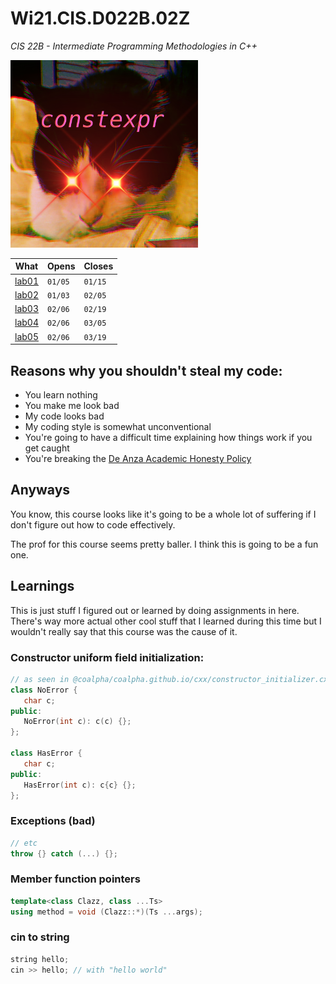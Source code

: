 # Wi21.CIS.D022B.02Z

*CIS 22B - Intermediate Programming Methodologies in C++*

<img src="misc/icon0_500px.png" width="300px"/>

What|Opens|Closes
-|-|-
[lab01](lab01)|`01/05`|`01/15`
[lab02](lab02)|`01/03`|`02/05`
[lab03](lab03)|`02/06`|`02/19`
[lab04](lab04)|`02/06`|`03/05`
[lab05](lab05)|`02/06`|`03/19`

## Reasons why you shouldn't steal my code:

- You learn nothing
- You make me look bad
- My code looks bad
- My coding style is somewhat unconventional
- You're going to have a difficult time explaining how things work if you get caught
- You're breaking the [De Anza Academic Honesty Policy](ACADEMIC_HONESTY.md)

## Anyways

You know, this course looks like it's going to be a whole lot of suffering if I
don't figure out how to code effectively.

The prof for this course seems pretty baller.
I think this is going to be a fun one.

## Learnings

This is just stuff I figured out or learned by doing assignments in here.
There's way more actual other cool stuff that I learned during this time but I
wouldn't really say that this course was the cause of it.

### Constructor uniform field initialization:

```cpp
// as seen in @coalpha/coalpha.github.io/cxx/constructor_initializer.cxx
class NoError {
   char c;
public:
   NoError(int c): c(c) {};
};

class HasError {
   char c;
public:
   HasError(int c): c{c} {};
};
```

### Exceptions (bad)

```cpp
// etc
throw {} catch (...) {};
```

### Member function pointers

```cpp
template<class Clazz, class ...Ts>
using method = void (Clazz::*)(Ts ...args);
```

### cin to string

```cpp
string hello;
cin >> hello; // with "hello world"
```
